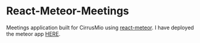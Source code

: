 # React-Meteor-Meetings

Meetings application built for CirrusMio using [react-meteor][react-meteor]. I have deployed the meteor app [HERE][meteor-likes-and-changes].

[meteor-likes-and-changes]: http://likes-and-changes.meteor.com/
[react-meteor]: https://github.com/reactjs/react-meteor
